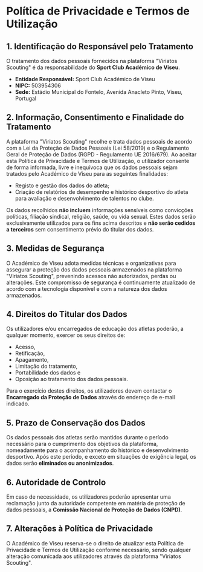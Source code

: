 # Política de Privacidade e Termos de Utilização

## 1. Identificação do Responsável pelo Tratamento
O tratamento dos dados pessoais fornecidos na plataforma "Viriatos Scouting" é da responsabilidade do **Sport Club Académico de Viseu**.

- **Entidade Responsável:** Sport Club Académico de Viseu  
- **NIPC:** 503954306  
- **Sede:** Estádio Municipal do Fontelo, Avenida Anacleto Pinto, Viseu, Portugal  

## 2. Informação, Consentimento e Finalidade do Tratamento
A plataforma "Viriatos Scouting" recolhe e trata dados pessoais de acordo com a Lei da Proteção de Dados Pessoais (Lei 58/2019) e o Regulamento Geral de Proteção de Dados (RGPD - Regulamento UE 2016/679). Ao aceitar esta Política de Privacidade e Termos de Utilização, o utilizador consente de forma informada, livre e inequívoca que os dados pessoais sejam tratados pelo Académico de Viseu para as seguintes finalidades:

- Registo e gestão dos dados do atleta;
- Criação de relatórios de desempenho e histórico desportivo do atleta para avaliação e desenvolvimento de talentos no clube.

Os dados recolhidos **não incluem** informações sensíveis como convicções políticas, filiação sindical, religião, saúde, ou vida sexual. Estes dados serão exclusivamente utilizados para os fins acima descritos e **não serão cedidos a terceiros** sem consentimento prévio do titular dos dados.

## 3. Medidas de Segurança
O Académico de Viseu adota medidas técnicas e organizativas para assegurar a proteção dos dados pessoais armazenados na plataforma "Viriatos Scouting", prevenindo acessos não autorizados, perdas ou alterações. Este compromisso de segurança é continuamente atualizado de acordo com a tecnologia disponível e com a natureza dos dados armazenados.

## 4. Direitos do Titular dos Dados
Os utilizadores e/ou encarregados de educação dos atletas poderão, a qualquer momento, exercer os seus direitos de:

- Acesso,
- Retificação,
- Apagamento,
- Limitação do tratamento,
- Portabilidade dos dados e
- Oposição ao tratamento dos dados pessoais.

Para o exercício destes direitos, os utilizadores devem contactar o **Encarregado da Proteção de Dados** através do endereço de e-mail indicado.

## 5. Prazo de Conservação dos Dados
Os dados pessoais dos atletas serão mantidos durante o período necessário para o cumprimento dos objetivos da plataforma, nomeadamente para o acompanhamento do histórico e desenvolvimento desportivo. Após este período, e exceto em situações de exigência legal, os dados serão **eliminados ou anonimizados**.

## 6. Autoridade de Controlo
Em caso de necessidade, os utilizadores poderão apresentar uma reclamação junto da autoridade competente em matéria de proteção de dados pessoais, a **Comissão Nacional de Proteção de Dados (CNPD)**.

## 7. Alterações à Política de Privacidade
O Académico de Viseu reserva-se o direito de atualizar esta Política de Privacidade e Termos de Utilização conforme necessário, sendo qualquer alteração comunicada aos utilizadores através da plataforma "Viriatos Scouting".
